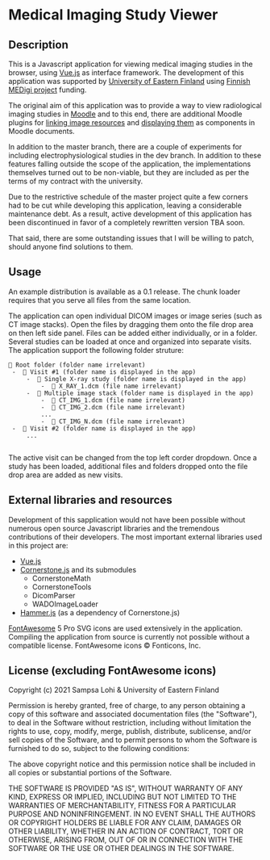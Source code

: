 Medical Imaging Study Viewer
============================

## Description

This is a Javascript application for viewing medical imaging studies in the browser, using [Vue.js](https://vuejs.org/) as interface framework. The development of this application was supported by [University of Eastern Finland](https://www.uef.fi/en) using [Finnish MEDigi project](https://www.medigi.fi/en/home-page.html) funding.

The original aim of this application was to provide a way to view radiological imaging studies in [Moodle](https://moodle.org/) and to this end, there are additional Moodle plugins for [linking image resources](https://github.com/sam-19/medimg-viewer-moodle-atto-editor-plugin) and [displaying them](https://github.com/sam-19/medimg-viewer-moodle-filter) as components in Moodle documents.

In addition to the master branch, there are a couple of experiments for including electrophysiological studies in the dev branch. In addition to these features falling outside the scope of the application, the implementations themselves turned out to be non-viable, but they are included as per the terms of my contract with the university.

Due to the restrictive schedule of the master project quite a few corners had to be cut while developing this application, leaving a considerable maintenance debt. As a result, active development of this application has been discontinued in favor of a completely rewritten version TBA soon.

That said, there are some outstanding issues that I will be willing to patch, should anyone find solutions to them.

## Usage

An example distribution is available as a 0.1 release. The chunk loader requires that you serve all files from the same location.

The application can open individual DICOM images or image series (such as CT image stacks). Open the files by dragging them onto the file drop area on then left side panel. Files can be added either individually, or in a folder. Several studies can be loaded at once and organized into separate visits. The application support the following folder struture:
```
📁 Root folder (folder name irrelevant)
 -  📁 Visit #1 (folder name is displayed in the app)
     -  📁 Single X-ray study (folder name is displayed in the app)
         -  📄 X_RAY_1.dcm (file name irrelevant)
     -  📁 Multiple image stack (folder name is displayed in the app)
         -  📄 CT_IMG_1.dcm (file name irrelevant)
         -  📄 CT_IMG_2.dcm (file name irrelevant)
         ...
         -  📄 CT_IMG_N.dcm (file name irrelevant)
 -  📁 Visit #2 (folder name is displayed in the app)
     ...
         
```
The active visit can be changed from the top left corder dropdown. Once a study has been loaded, additional files and folders dropped onto the file drop area are added as new visits.

## External libraries and resources

Development of this sapplication would not have been possible without numerous open source Javascript libraries and the tremendous contributions of their developers. The most important external libraries used in this project are:
- [Vue.js](https://vuejs.org) 
- [Cornerstone.js](https://cornerstonejs.org/) and its submodules
  - CornerstoneMath
  - CornerstoneTools
  - DicomParser
  - WADOImageLoader
- [Hammer.js](https://hammerjs.github.io/) (as a dependency of Cornerstone.js)

[FontAwesome](https://fontawesome.com/) 5 Pro SVG icons are used extensively in the application. Compiling the application from source is currently not possible without a compatible license. FontAwesome icons © Fonticons, Inc.

## License (excluding FontAwesome icons)

Copyright (c) 2021 Sampsa Lohi & University of Eastern Finland

Permission is hereby granted, free of charge, to any person obtaining a copy
of this software and associated documentation files (the "Software"), to deal
in the Software without restriction, including without limitation the rights
to use, copy, modify, merge, publish, distribute, sublicense, and/or sell
copies of the Software, and to permit persons to whom the Software is
furnished to do so, subject to the following conditions:

The above copyright notice and this permission notice shall be included in all
copies or substantial portions of the Software.

THE SOFTWARE IS PROVIDED "AS IS", WITHOUT WARRANTY OF ANY KIND, EXPRESS OR
IMPLIED, INCLUDING BUT NOT LIMITED TO THE WARRANTIES OF MERCHANTABILITY,
FITNESS FOR A PARTICULAR PURPOSE AND NONINFRINGEMENT. IN NO EVENT SHALL THE
AUTHORS OR COPYRIGHT HOLDERS BE LIABLE FOR ANY CLAIM, DAMAGES OR OTHER
LIABILITY, WHETHER IN AN ACTION OF CONTRACT, TORT OR OTHERWISE, ARISING FROM,
OUT OF OR IN CONNECTION WITH THE SOFTWARE OR THE USE OR OTHER DEALINGS IN THE
SOFTWARE.
